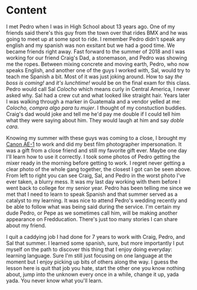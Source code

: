 # Content

I met Pedro when I was in High School about 13 years ago. One of my friends said there's this guy from the town over that rides BMX and he was going to meet up at some spot to ride. I remember Pedro didn't speak any english and my spanish was non exsitant but we had a good time. We became friends right away. Fast forward to the summer of 2018 and I was working for our friend Craig's Dad, a stonemason, and Pedro was showing me the ropes. Between mixing concrete and moving earth, Pedro, who now speaks English, and another one of the guys I worked with, Sal, would try to teach me Spanish a bit. Most of it was just joking around. How to say *the boss is coming!* and *it's lunchtime!* would be on the final exam for this class. Pedro would call Sal *Colocho* which means curly in Central America, I never asked why. Sal had a crew cut and what looked like straight hair. Years later I was walking through a marker in Guatemala and a vendor yelled at me: *Colocho, compra algo para tu mujer*. I thought of my constuction buddies. Craig's dad would joke and tell me he'd pay me double if I could tell him what they were saying about him. They would laugh at him and say *doble cara*. 

Knowing my summer with these guys was coming to a close, I brought my [Canon AE-1](https://global.canon/en/c-museum/product/film93.html) to work and did my best film photographer impersonation. It was a gift from a close friend and still my favorite gift ever. Maybe one day I'll learn how to use it correctly. I took some photos of Pedro getting the mixer ready in the morning before getting to work. I regret never getting a clear photo of the whole gang together, the closest I got can be seen above. From left to right you can see Craig, Sal, and Pedro in the worst photo I've ever taken, a blurry mess. It was my last day working with them before I went back to college for my senior year. Pedro has been telling me since we met that I need to learn to speak Spanish and that summer served as a catalyst to my learning. It was nice to attend Pedro's wedding recently and be able to follow what was being said during the service. I'm certain my dude Pedro, or Pepe as we sometimes call him, will be making another appearance on Fredducation. There's just too many stories I can share about my friend. 

I quit a caddying job I had done for 7 years to work with Craig, Pedro, and Sal that summer. I learned some spanish, sure, but more importantly I put myself on the path to discover this thing that I enjoy doing everyday: learning language. Sure I'm still just focusing on one language at the moment but I enjoy picking up bits of others along the way. I guess the lesson here is quit that job you hate, start the other one you know nothing about, jump into the unknown every once in a while, change it up, yada yada. You never know what you'll learn. 